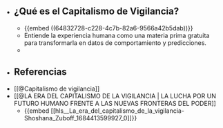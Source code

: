 - ## ¿Qué es el Capitalismo de Vigilancia?
	- {{embed ((64832728-c228-4c7b-82a6-9566a42b5dab))}}
	- Entiende la experiencia humana como una materia prima gratuita para transformarla en datos de comportamiento y predicciones.
	-
- ## Referencias
- [[@Capitalismo de vigilancia]]
- [[@LA ERA DEL CAPITALISMO DE LA VIGILANCIA | LA LUCHA POR UN FUTURO HUMANO FRENTE A LAS NUEVAS FRONTERAS DEL PODER]]
	- {{embed [[hls__La_era_del_capitalismo_de_la_vigilancia-Shoshana_Zuboff_1684413599927_0]]}}